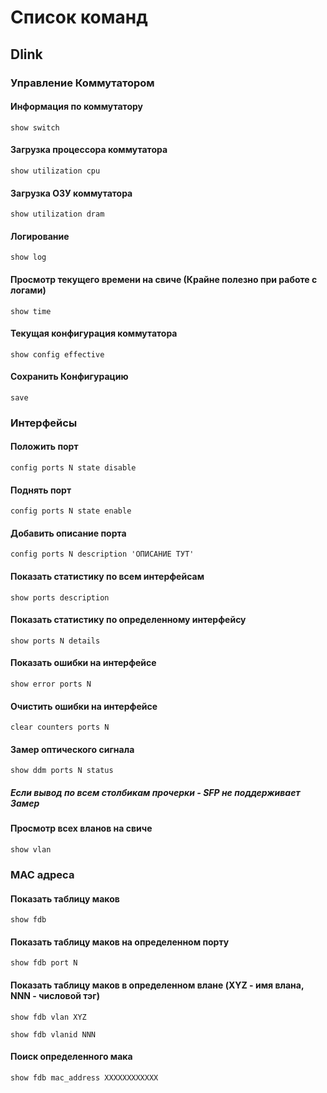 # Список команд
## Dlink

### Управление Коммутатором
#### Информация по коммутатору
```
show switch
```
#### Загрузка процессора коммутатора
```
show utilization cpu
```
#### Загрузка ОЗУ коммутатора
```
show utilization dram
```
#### Логирование
```
show log
```
#### Просмотр текущего времени на свиче (Крайне полезно при работе с логами)
```
show time
```
#### Текущая конфигурация коммутатора
```
show config effective
```
#### Сохранить Конфигурацию
```
save
```
### Интерфейсы
#### Положить порт
```
config ports N state disable
```
#### Поднять порт
```
config ports N state enable
```
#### Добавить описание порта
```
config ports N description 'ОПИСАНИЕ ТУТ'
```
#### Показать статистику по всем интерфейсам
```
show ports description
```
#### Показать статистику по определенному интерфейсу
```
show ports N details
```
#### Показать ошибки на интерфейсе
```
show error ports N
```
#### Очистить ошибки на интерфейсе
```
clear counters ports N
```
#### Замер оптического сигнала
```
show ddm ports N status
```
##### Если вывод по всем столбикам прочерки - SFP не поддерживает Замер

#### Просмотр всех вланов на свиче
```
show vlan
```

### MAC адреса
#### Показать таблицу маков
```
show fdb
```
#### Показать таблицу маков на определенном порту
```
show fdb port N
```
#### Показать таблицу маков в определенном влане (XYZ - имя влана, NNN - числовой тэг)
```
show fdb vlan XYZ
```
```
show fdb vlanid NNN
```
#### Поиск определенного мака
```
show fdb mac_address XXXXXXXXXXXX
```
